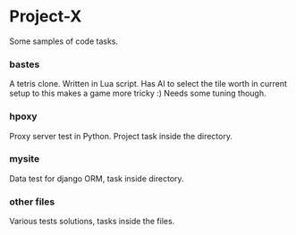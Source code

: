 # Project-X
Some samples of code tasks.

### bastes

A tetris clone. Written in Lua script. Has AI to select the tile worth in current setup to this makes a game more tricky :) Needs some tuning though.

### hpoxy

Proxy server test in Python. Project task inside the directory.

### mysite

Data test for django ORM, task inside directory.

### other files

Various tests solutions, tasks inside the files.



